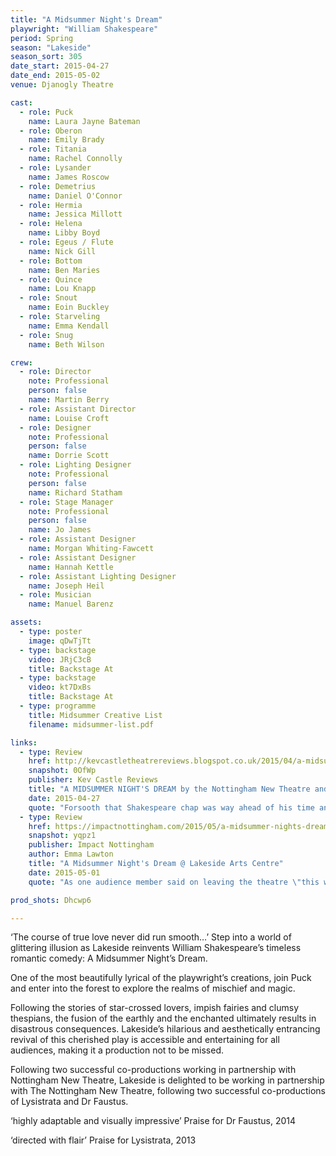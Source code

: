 ```yaml
---
title: "A Midsummer Night's Dream"
playwright: "William Shakespeare"
period: Spring
season: "Lakeside"
season_sort: 305
date_start: 2015-04-27
date_end: 2015-05-02
venue: Djanogly Theatre

cast:
  - role: Puck
    name: Laura Jayne Bateman
  - role: Oberon
    name: Emily Brady
  - role: Titania
    name: Rachel Connolly
  - role: Lysander
    name: James Roscow
  - role: Demetrius
    name: Daniel O'Connor
  - role: Hermia
    name: Jessica Millott
  - role: Helena
    name: Libby Boyd
  - role: Egeus / Flute
    name: Nick Gill
  - role: Bottom
    name: Ben Maries
  - role: Quince
    name: Lou Knapp
  - role: Snout
    name: Eoin Buckley
  - role: Starveling
    name: Emma Kendall
  - role: Snug
    name: Beth Wilson

crew:
  - role: Director
    note: Professional
    person: false
    name: Martin Berry
  - role: Assistant Director
    name: Louise Croft
  - role: Designer
    note: Professional
    person: false
    name: Dorrie Scott
  - role: Lighting Designer
    note: Professional
    person: false
    name: Richard Statham
  - role: Stage Manager
    note: Professional
    person: false
    name: Jo James
  - role: Assistant Designer
    name: Morgan Whiting-Fawcett
  - role: Assistant Designer
    name: Hannah Kettle
  - role: Assistant Lighting Designer
    name: Joseph Heil
  - role: Musician
    name: Manuel Barenz

assets:
  - type: poster
    image: qDwTjTt
  - type: backstage
    video: JRjC3cB
    title: Backstage At
  - type: backstage
    video: kt7DxBs
    title: Backstage At
  - type: programme
    title: Midsummer Creative List
    filename: midsummer-list.pdf

links:
  - type: Review
    href: http://kevcastletheatrereviews.blogspot.co.uk/2015/04/a-midsummer-nights-dream-by-nottingham.html
    snapshot: 0OfWp
    publisher: Kev Castle Reviews
    title: "A MIDSUMMER NIGHT'S DREAM by the Nottingham New Theatre and Lakeside"
    date: 2015-04-27
    quote: "Forsooth that Shakespeare chap was way ahead of his time and if they had taught this sort of Shakespeare when I was at school I would not have had to wait so long to enjoy the bard at this level."
  - type: Review
    href: https://impactnottingham.com/2015/05/a-midsummer-nights-dream-lakeside-arts-centre/
    snapshot: yqpz1
    publisher: Impact Nottingham
    author: Emma Lawton
    title: "A Midsummer Night's Dream @ Lakeside Arts Centre"
    date: 2015-05-01
    quote: "As one audience member said on leaving the theatre \"this was the funniest production I have ever seen\". And I have to say that I agree with him."

prod_shots: Dhcwp6

---
```


‘The course of true love never did run smooth…’
Step into a world of glittering illusion as Lakeside reinvents William Shakespeare’s timeless romantic comedy: A Midsummer Night’s Dream.

One of the most beautifully lyrical of the playwright’s creations, join Puck and enter into the forest to explore the realms of mischief and magic.

Following the stories of star-crossed lovers, impish fairies and clumsy thespians, the fusion of the earthly and the enchanted ultimately results in disastrous consequences. Lakeside’s hilarious and aesthetically entrancing revival of this cherished play is accessible and entertaining for all audiences, making it a production not to be missed.

Following two successful co-productions working in partnership with Nottingham New Theatre, Lakeside is delighted to be working in partnership with The Nottingham New Theatre, following two successful co-productions of Lysistrata and Dr Faustus.

‘highly adaptable and visually impressive’
Praise for Dr Faustus, 2014

‘directed with flair’
Praise for Lysistrata, 2013
